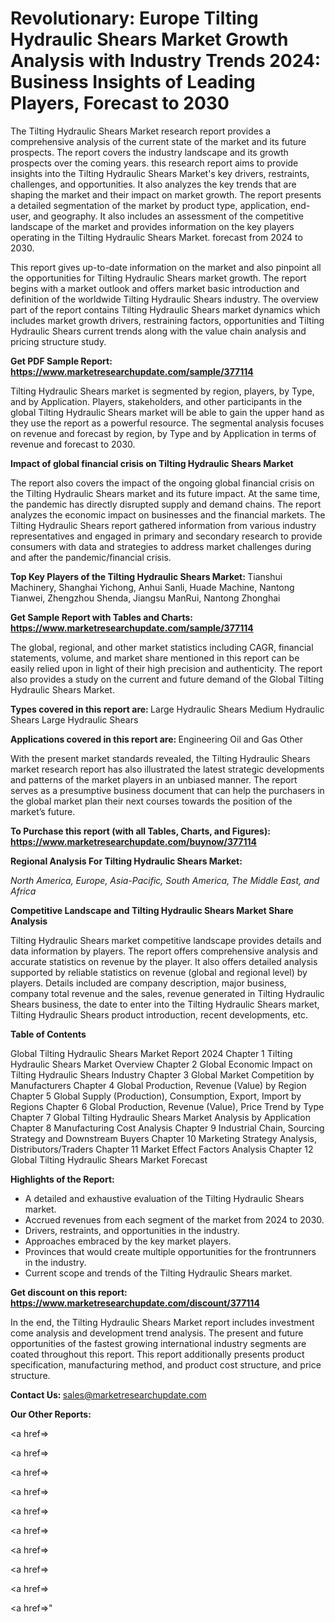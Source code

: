 # Revolutionary: Europe Tilting Hydraulic Shears Market Growth Analysis with Industry Trends 2024: Business Insights of Leading Players, Forecast to 2030

The Tilting Hydraulic Shears Market research report provides a comprehensive analysis of the current state of the market and its future prospects. The report covers the industry landscape and its growth prospects over the coming years. this research report aims to provide insights into the Tilting Hydraulic Shears Market's key drivers, restraints, challenges, and opportunities. It also analyzes the key trends that are shaping the market and their impact on market growth. The report presents a detailed segmentation of the market by product type, application, end-user, and geography. It also includes an assessment of the competitive landscape of the market and provides information on the key players operating in the Tilting Hydraulic Shears Market. forecast from 2024 to 2030.

This report gives up-to-date information on the market and also pinpoint all the opportunities for Tilting Hydraulic Shears market growth. The report begins with a market outlook and offers market basic introduction and definition of the worldwide Tilting Hydraulic Shears industry. The overview part of the report contains Tilting Hydraulic Shears market dynamics which includes market growth drivers, restraining factors, opportunities and Tilting Hydraulic Shears current trends along with the value chain analysis and pricing structure study.

<strong><b>Get PDF Sample Report: <a href=https://www.marketresearchupdate.com/sample/377114>https://www.marketresearchupdate.com/sample/377114</a></b></strong>

Tilting Hydraulic Shears market is segmented by region, players, by Type, and by Application. Players, stakeholders, and other participants in the global Tilting Hydraulic Shears market will be able to gain the upper hand as they use the report as a powerful resource. The segmental analysis focuses on revenue and forecast by region, by Type and by Application in terms of revenue and forecast to 2030.

<strong><b>Impact of global financial crisis on Tilting Hydraulic Shears Market</b></strong>

The report also covers the impact of the ongoing global financial crisis on the Tilting Hydraulic Shears market and its future impact. At the same time, the pandemic has directly disrupted supply and demand chains. The report analyzes the economic impact on businesses and the financial markets. The Tilting Hydraulic Shears report gathered information from various industry representatives and engaged in primary and secondary research to provide consumers with data and strategies to address market challenges during and after the pandemic/financial crisis.

<strong><b>Top Key Players of the Tilting Hydraulic Shears Market:
</b></strong>Tianshui Machinery, Shanghai Yichong, Anhui Sanli, Huade Machine, Nantong Tianwei, Zhengzhou Shenda, Jiangsu ManRui, Nantong Zhonghai<strong><b>
</b></strong>

<strong><b>Get Sample Report with Tables and Charts: <a href=https://www.marketresearchupdate.com/sample/377114>https://www.marketresearchupdate.com/sample/377114</a></b></strong>

The global, regional, and other market statistics including CAGR, financial statements, volume, and market share mentioned in this report can be easily relied upon in light of their high precision and authenticity. The report also provides a study on the current and future demand of the Global Tilting Hydraulic Shears Market.

<strong><b>Types covered in this report are:
</b></strong>Large Hydraulic Shears
Medium Hydraulic Shears
Large Hydraulic Shears<strong><b>
</b></strong>

<strong><b>Applications covered in this report are:
</b></strong>Engineering
Oil and Gas
Other<strong><b>
</b></strong>

With the present market standards revealed, the Tilting Hydraulic Shears market research report has also illustrated the latest strategic developments and patterns of the market players in an unbiased manner. The report serves as a presumptive business document that can help the purchasers in the global market plan their next courses towards the position of the market’s future.

<strong><b>To Purchase this report (with all Tables, Charts, and Figures): <a href=https://www.marketresearchupdate.com/buynow/377114>https://www.marketresearchupdate.com/buynow/377114</a></b></strong>

<strong><b>Regional Analysis For Tilting Hydraulic Shears Market:</b></strong>

<em><i>North America, Europe, Asia-Pacific, South America, The Middle East, and Africa</i></em>

<strong><b>Competitive Landscape and Tilting Hydraulic Shears Market Share Analysis</b></strong>

Tilting Hydraulic Shears market competitive landscape provides details and data information by players. The report offers comprehensive analysis and accurate statistics on revenue by the player. It also offers detailed analysis supported by reliable statistics on revenue (global and regional level) by players. Details included are company description, major business, company total revenue and the sales, revenue generated in Tilting Hydraulic Shears business, the date to enter into the Tilting Hydraulic Shears market, Tilting Hydraulic Shears product introduction, recent developments, etc.

<strong><b>Table of Contents</b></strong>

Global Tilting Hydraulic Shears Market Report 2024
Chapter 1 Tilting Hydraulic Shears Market Overview
Chapter 2 Global Economic Impact on Tilting Hydraulic Shears Industry
Chapter 3 Global Market Competition by Manufacturers
Chapter 4 Global Production, Revenue (Value) by Region
Chapter 5 Global Supply (Production), Consumption, Export, Import by Regions
Chapter 6 Global Production, Revenue (Value), Price Trend by Type
Chapter 7 Global Tilting Hydraulic Shears Market Analysis by Application
Chapter 8 Manufacturing Cost Analysis
Chapter 9 Industrial Chain, Sourcing Strategy and Downstream Buyers
Chapter 10 Marketing Strategy Analysis, Distributors/Traders
Chapter 11 Market Effect Factors Analysis
Chapter 12 Global Tilting Hydraulic Shears Market Forecast

<strong><b>Highlights of the Report:</b></strong>

- A detailed and exhaustive evaluation of the Tilting Hydraulic Shears market.
- Accrued revenues from each segment of the market from 2024 to 2030.
- Drivers, restraints, and opportunities in the industry.
- Approaches embraced by the key market players.
- Provinces that would create multiple opportunities for the frontrunners in the industry.
- Current scope and trends of the Tilting Hydraulic Shears market.

<strong><b>Get discount on this report: <a href=https://www.marketresearchupdate.com/discount/377114>https://www.marketresearchupdate.com/discount/377114</a></b></strong>

In the end, the Tilting Hydraulic Shears Market report includes investment come analysis and development trend analysis. The present and future opportunities of the fastest growing international industry segments are coated throughout this report. This report additionally presents product specification, manufacturing method, and product cost structure, and price structure.

<strong><b>Contact Us:
</b></strong>sales@marketresearchupdate.com

<strong>Our Other Reports:</strong>

<a href=></a>

<a href=></a>

<a href=></a>

<a href=></a>

<a href=></a>

<a href=></a>

<a href=></a>

<a href=></a>

<a href=></a>

<a href=></a>"
